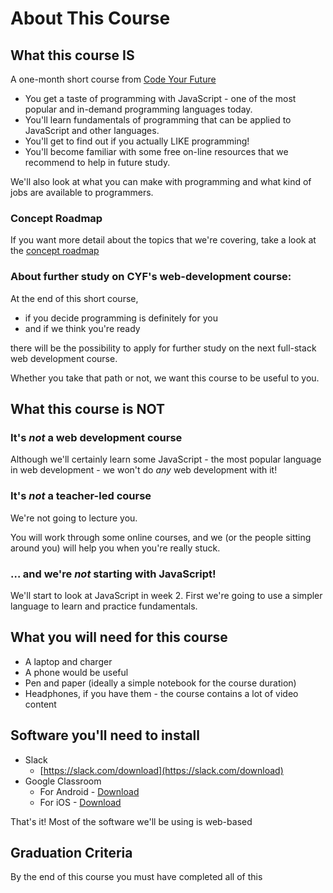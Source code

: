 # About This Course

## What this course IS

A one-month short course from [Code Your Future](https://codeyourfuture.io/)

* You get a taste of programming with JavaScript - one of the most popular and in-demand programming languages today.
* You'll learn fundamentals of programming that can be applied to JavaScript and other languages.
* You'll get to find out if you actually LIKE programming!
* You'll become familiar with some free on-line resources that we recommend to help in future study.

We'll also look at what you can make with programming and what kind of jobs are available to programmers.

### Concept Roadmap

If you want more detail about the topics that we're covering, take a look at the [concept roadmap](../other-resources/roadmap-of-concepts.md)

### About further study on CYF's web-development course:

At the end of this short course,

* if you decide programming is definitely for you
* and if we think you're ready

there will be the possibility to apply for further study on the next full-stack web development course.

Whether you take that path or not, we want this course to be useful to you.

## What this course is NOT

### It's _not_ a web development course

Although we'll certainly learn some JavaScript - the most popular language in web development - we won't do _any_ web development with it!

### It's _not_ a teacher-led course

We're not going to lecture you.

You will work through some online courses, and we \(or the people sitting around you\) will help you when you're really stuck.

### … and we're _not_ starting with JavaScript!

We'll start to look at JavaScript in week 2. First we're going to use a simpler language to learn and practice fundamentals.

## What you will need for this course

* A laptop and charger
* A phone would be useful
* Pen and paper \(ideally a simple notebook for the course duration\)
* Headphones, if you have them - the course contains a lot of video content

## Software you'll need to install

* Slack
  * [https://slack.com/download](https://slack.com/download)
* Google Classroom
  * For Android - [Download](https://play.google.com/store/apps/details?)
  * For iOS - [Download](https://apps.apple.com/us/app/google-classroom/id924620788%20)

That's it! Most of the software we'll be using is web-based

## Graduation Criteria

By the end of this course you must have completed all of this 

